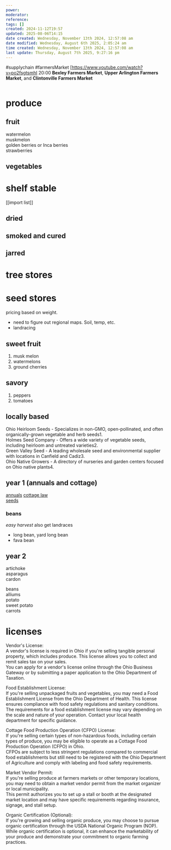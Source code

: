 ```yaml
---
power: 
moderator: 
reference: 
tags: []
created: 2024-11-12T19:57
updated: 2025-08-06T14:15
date created: Wednesday, November 13th 2024, 12:57:08 am
date modified: Wednesday, August 6th 2025, 2:05:24 am
time created: Wednesday, November 13th 2024, 12:57:08 am
last update: Thursday, August 7th 2025, 9:27:16 pm
---
```

#supplychain #farmersMarket 
 [https://www.youtube.com/watch?v=po2fsgtsmhI
20:00
**Bexley Farmers Market**, **Upper Arlington Farmers Market**, and **Clintonville Farmers Market**

```table-of-contents
```
# produce

## fruit
watermelon  
muskmelon  
golden berries or Inca berries  
strawberries 
## vegetables

# shelf stable
[[import list]]
## dried

## smoked and cured

## jarred

# tree stores

# seed stores

pricing based on weight.

- need to figure out regional maps. Soil, temp, etc.
- landracing

## sweet fruit
1. musk melon
2. watermelons
3. ground cherries

## savory

1. peppers
2. tomatoes

  

## locally based

Ohio Heirloom Seeds - Specializes in non-GMO, open-pollinated, and often organically-grown vegetable and herb seeds1.  
Holmes Seed Company - Offers a wide variety of vegetable seeds, including heirloom and untreated varieties2.  
Green Valley Seed - A leading wholesale seed and environmental supplier with locations in Canfield and Cadiz3.  
Ohio Native Growers - A directory of nurseries and garden centers focused on Ohio native plants4.

## year 1 (annuals and cottage)
[annuals](https://localhost/tiki-26.2/tiki-editpage.php?page=annuals) [cottage law](https://localhost/tiki-26.2/tiki-editpage.php?page=cottage+law)  
[seeds](https://localhost/tiki-26.2/tiki-editpage.php?page=seeds)

  
  

### beans

_easy harvest_ also get landraces

- long bean, yard long bean
- fava bean

  

## year 2

artichoke  
asparagus  
cardon

beans  
alliums  
potato  
sweet potato  
carrots

# licenses

Vendor's License:  
A vendor's license is required in Ohio if you're selling tangible personal property, which includes produce. This license allows you to collect and remit sales tax on your sales.  
You can apply for a vendor's license online through the Ohio Business Gateway or by submitting a paper application to the Ohio Department of Taxation.

Food Establishment License:  
If you're selling unpackaged fruits and vegetables, you may need a Food Establishment License from the Ohio Department of Health. This license ensures compliance with food safety regulations and sanitary conditions.  
The requirements for a food establishment license may vary depending on the scale and nature of your operation. Contact your local health department for specific guidance.

Cottage Food Production Operation (CFPO) License:  
If you're selling certain types of non-hazardous foods, including certain types of produce, you may be eligible to operate as a Cottage Food Production Operation (CFPO) in Ohio.  
CFPOs are subject to less stringent regulations compared to commercial food establishments but still need to be registered with the Ohio Department of Agriculture and comply with labeling and food safety requirements.

Market Vendor Permit:  
If you're selling produce at farmers markets or other temporary locations, you may need to obtain a market vendor permit from the market organizer or local municipality.  
This permit authorizes you to set up a stall or booth at the designated market location and may have specific requirements regarding insurance, signage, and stall setup.

Organic Certification (Optional):  
If you're growing and selling organic produce, you may choose to pursue organic certification through the USDA National Organic Program (NOP).  
While organic certification is optional, it can enhance the marketability of your produce and demonstrate your commitment to organic farming practices.